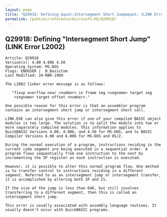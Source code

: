 ```yaml
---
layout: page
title: "Q29918: Defining &quot;Intersegment Short Jump&quot; (LINK Error L2002)"
permalink: /pubs/pc/reference/microsoft/kb/Q29918/
---
```


## Q29918: Defining &quot;Intersegment Short Jump&quot; (LINK Error L2002)

	Article: Q29918
	Version(s): 4.00 4.00b 4.50
	Operating System: MS-DOS
	Flags: ENDUSER |  B_BasicCom
	Last Modified: 24-MAR-1989
	
	The L2002 linker error message is as follows:
	
	   "fixup overflow near <number> in frame seg <segname> target seg
	    <segname> target offset <number>."
	
	One possible reason for this error is that an assembler program
	contains an intersegment short jump or intersegment short call.
	
	LINK.EXE can also give this error if one of your compiled BASIC object
	modules is too large. The solution is to split the module into two or
	more separately compiled modules. This information applies to
	QuickBASIC Versions 4.00, 4.00b, and 4.50 for MS-DOS, and to BASIC
	Compiler Versions 6.00 and 6.00b for MS-DOS and OS/2.
	
	During the normal execution of a program, instructions residing in the
	current code segment are being executed in a sequential order. A
	program flows sequentially from one instruction to the next by
	incrementing the IP register as each instruction is executed.
	
	However, it is possible to alter this normal program flow. One method
	is to transfer control to instructions residing in a different
	segment. Referred to as an intersegment jump or intersegment transfer,
	it is accomplished by altering both IP and CS.
	
	If the size of the jump is less than 64K, but still involves
	transferring to a different segment, then this is called an
	intersegment short jump.
	
	This error is usually associated with assembly language routines. It
	usually doesn't occur with QuickBASIC programs.
